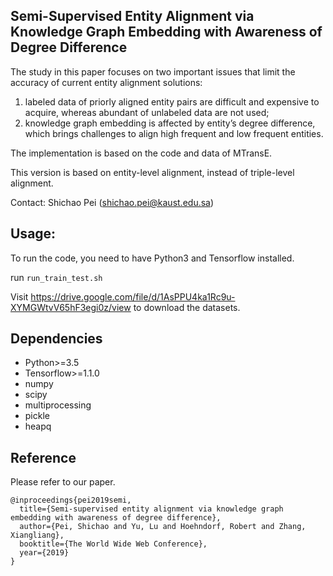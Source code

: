 ## Semi-Supervised Entity Alignment via Knowledge Graph Embedding with Awareness of Degree Difference

The study in this paper focuses on two important issues that limit the accuracy of current entity alignment solutions: 
1) labeled data of priorly aligned entity pairs are difficult and expensive to acquire, whereas abundant of unlabeled data are not used;
2) knowledge graph embedding is affected by entity’s degree difference, which brings challenges to align high frequent and low frequent entities.

The implementation is based on the code and data of MTransE.

This version is based on entity-level alignment, instead of triple-level alignment.

Contact: Shichao Pei (shichao.pei@kaust.edu.sa)

## Usage:

To run the code, you need to have Python3 and Tensorflow installed.

run `run_train_test.sh`

Visit https://drive.google.com/file/d/1AsPPU4ka1Rc9u-XYMGWtvV65hF3egi0z/view to download the datasets.

## Dependencies
* Python>=3.5
* Tensorflow>=1.1.0
* numpy
* scipy
* multiprocessing
* pickle
* heapq

## Reference
Please refer to our paper. 

    @inproceedings{pei2019semi,
      title={Semi-supervised entity alignment via knowledge graph embedding with awareness of degree difference},
      author={Pei, Shichao and Yu, Lu and Hoehndorf, Robert and Zhang, Xiangliang},
      booktitle={The World Wide Web Conference},
      year={2019}
    }
